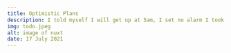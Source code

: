 ```yaml
---
title: Optimistic Plans
description: I told myself I will get up at 5am, I set no alarm I took my laptop with me to the bedroom, and watched anime and other shows.My night time/morning routine needs amending. Schedule, For Feb, I want to stick to my schedule that I will create for my benefit tailored and tweaked for optimisation.
img: todo.jpeg
alt: image of nuxt
date: 17 July 2021
---
```


<!-- <p class="font-display">
I told myself I will get up at 5am, I set no alarm I took my laptop with me to the bedroom, and watched anime and other shows.

My night time/morning routine needs amending.

Schedule,

For Feb, I want to stick to my schedule that I will create for my benefit tailored and tweaked for optimisation.

For me to make progress in life, feel good and healthy and have a fun enjoyable life I need to disciplined. Having a Schedule for someone who likes to be spontaneous and does most things last minute

</p> -->

<!-- 31st Jan 2022 -->
